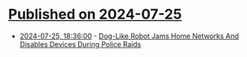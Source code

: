 # [Published on 2024-07-25](index.md)

* [2024-07-25, 18:36:00](https://soylentnews.org/article.pl?sid=24/07/24/1238207&from=rss) - [Dog-Like Robot Jams Home Networks And Disables Devices During Police Raids](https://soylentnews.org/article.pl?sid=24/07/24/1238207&from=rss)
